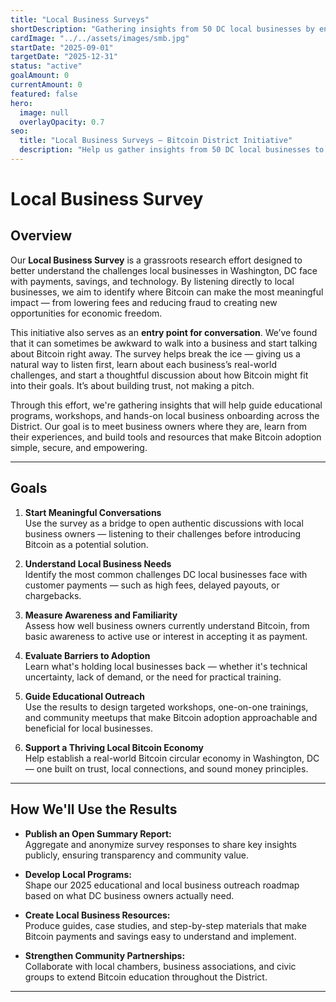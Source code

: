 ```yaml
---
title: "Local Business Surveys"
shortDescription: "Gathering insights from 50 DC local businesses by end of 2025 to understand payment challenges and guide Bitcoin education programs."
cardImage: "../../assets/images/smb.jpg"
startDate: "2025-09-01"
targetDate: "2025-12-31"
status: "active"
goalAmount: 0
currentAmount: 0
featured: false
hero:
  image: null
  overlayOpacity: 0.7
seo:
  title: "Local Business Surveys – Bitcoin District Initiative"
  description: "Help us gather insights from 50 DC local businesses to understand payment challenges and guide Bitcoin education. Participate in our grassroots research effort."
---
```


# Local Business Survey

## Overview

Our **Local Business Survey** is a grassroots research effort designed to better understand the challenges local businesses in Washington, DC face with payments, savings, and technology. By listening directly to local businesses, we aim to identify where Bitcoin can make the most meaningful impact — from lowering fees and reducing fraud to creating new opportunities for economic freedom.

This initiative also serves as an **entry point for conversation**. We’ve found that it can sometimes be awkward to walk into a business and start talking about Bitcoin right away. The survey helps break the ice — giving us a natural way to listen first, learn about each business’s real-world challenges, and start a thoughtful discussion about how Bitcoin might fit into their goals. It’s about building trust, not making a pitch.

Through this effort, we're gathering insights that will help guide educational programs, workshops, and hands-on local business onboarding across the District. Our goal is to meet business owners where they are, learn from their experiences, and build tools and resources that make Bitcoin adoption simple, secure, and empowering.

---

## Goals

1. **Start Meaningful Conversations**  
   Use the survey as a bridge to open authentic discussions with local business owners — listening to their challenges before introducing Bitcoin as a potential solution.

2. **Understand Local Business Needs**  
   Identify the most common challenges DC local businesses face with customer payments — such as high fees, delayed payouts, or chargebacks.

3. **Measure Awareness and Familiarity**  
   Assess how well business owners currently understand Bitcoin, from basic awareness to active use or interest in accepting it as payment.

4. **Evaluate Barriers to Adoption**  
   Learn what's holding local businesses back — whether it's technical uncertainty, lack of demand, or the need for practical training.

5. **Guide Educational Outreach**  
   Use the results to design targeted workshops, one-on-one trainings, and community meetups that make Bitcoin adoption approachable and beneficial for local businesses.

6. **Support a Thriving Local Bitcoin Economy**  
   Help establish a real-world Bitcoin circular economy in Washington, DC — one built on trust, local connections, and sound money principles.

---

## How We'll Use the Results

- **Publish an Open Summary Report:**  
  Aggregate and anonymize survey responses to share key insights publicly, ensuring transparency and community value.

- **Develop Local Programs:**  
  Shape our 2025 educational and local business outreach roadmap based on what DC business owners actually need.

- **Create Local Business Resources:**  
  Produce guides, case studies, and step-by-step materials that make Bitcoin payments and savings easy to understand and implement.

- **Strengthen Community Partnerships:**  
  Collaborate with local chambers, business associations, and civic groups to extend Bitcoin education throughout the District.

---
